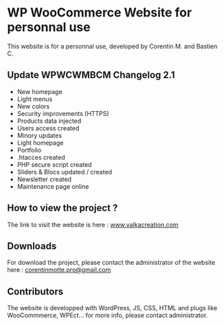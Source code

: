 # WP WooCommerce Website for personnal use

This website is for a personnal use, developed by Corentin M. and Bastien C.

## Update WPWCWMBCM Changelog 2.1

- New homepage
- Light menus
- New colors
- Security improvements (HTTPS)
- Products data injected
- Users access created
- Minory updates
- Light homepage
- Portfolio
- .htacces created
- PHP secure script created
- Sliders & Blocs updated / created
- Newsletter created
- Maintenance page online

## How to view the project ?

The link to visit the website is here : www.valkacreation.com

## Downloads

For download the project, please contact the administrator of the website here : corentinmotte.pro@gmail.com

## Contributors

The website is developped with WordPress, JS, CSS, HTML and plugs like WooCommmerce, WPEct... for more info, please contact administrator.
